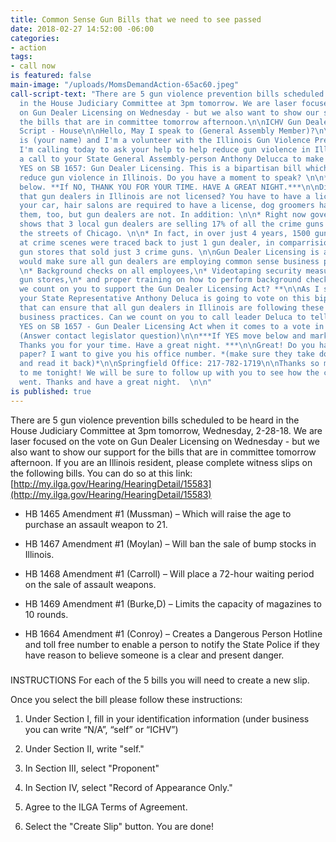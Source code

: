 ```yaml
---
title: Common Sense Gun Bills that we need to see passed
date: 2018-02-27 14:52:00 -06:00
categories:
- action
tags:
- call now
is featured: false
main-image: "/uploads/MomsDemandAction-65ac60.jpeg"
call-script-text: "There are 5 gun violence prevention bills scheduled to be heard
  in the House Judiciary Committee at 3pm tomorrow. We are laser focused on the vote
  on Gun Dealer Licensing on Wednesday - but we also want to show our support for
  the bills that are in committee tomorrow afternoon.\n\nICHV Gun Dealer Licensing
  Script - House\n\nHello, May I speak to (General Assembly Member)?\n\nHi, my name
  is (your name) and I'm a volunteer with the Illinois Gun Violence Prevention Coalition.
  I'm calling today to ask your help to help reduce gun violence in Illinois by giving
  a call to your State General Assembly-person Anthony Delucca to make sure he votes
  YES on SB 1657: Gun Dealer Licensing. This is a bipartisan bill which could seriously
  reduce gun violence in Illinois. Do you have a moment to speak? \n\n*If YES, move
  below. **If NO, THANK YOU FOR YOUR TIME. HAVE A GREAT NIGHT.***\n\nDid you know
  that gun dealers in Illinois are not licensed? You have to have a license to drive
  your car, hair salons are required to have a license, dog groomers have to have
  them, too, but gun dealers are not. In addition: \n\n* Right now government data
  shows that 3 local gun dealers are selling 17% of all the crime guns recovered on
  the streets of Chicago. \n\n* In fact, in over just 4 years, 1500 guns recovered
  at crime scenes were traced back to just 1 gun dealer, in comparrisiopn with most
  gun stores that sold just 3 crime guns. \n\nGun Dealer Licensing is a bill that
  would make sure all gun dealers are employing common sense business practices like:
  \n* Background checks on all employees,\n* Videotaping security measures for all
  gun stores,\n* and proper training on how to perform background checks. \n\n**Can
  we count on you to support the Gun Dealer Licensing Act? **\n\nAs I said before,
  your State Representative Anthony Deluca is going to vote on this bipartisan legislation
  that can ensure that all gun dealers in Illinois are following these common sense
  business practices. Can we count on you to call leader Deluca to tell him to vote
  YES on SB 1657 - Gun Dealer Licensing Act when it comes to a vote in the State House?
  (Answer contact legislator question)\n\n***If YES move below and mark YES. If NO:
  Thanks you for your time. Have a great night. ***\n\nGreat! Do you have a pen and
  paper? I want to give you his office number. *(make sure they take down the number
  and read it back)*\n\nSpringfield Office: 217-782-1719\n\nThanks so much for talking
  to me tonight! We will be sure to follow up with you to see how the conversation
  went. Thanks and have a great night.  \n\n"
is published: true
---
```


There are 5 gun violence prevention bills scheduled to be heard in the House Judiciary Committee at 3pm tomorrow, Wednesday, 2-28-18. We are laser focused on the vote on Gun Dealer Licensing on Wednesday - but we also want to show our support for the bills that are in committee tomorrow afternoon. If you are an Illinois resident, please complete witness slips on the following bills. You can do so at this link:   
[http://my.ilga.gov/Hearing/HearingDetail/15583](http://my.ilga.gov/Hearing/HearingDetail/15583)

 

* HB 1465 Amendment #1 (Mussman) – Which will raise the age to purchase an assault weapon to 21.

* HB 1467 Amendment #1 (Moylan) – Will ban the sale of bump stocks in Illinois.

* HB 1468 Amendment #1 (Carroll) – Will place a 72-hour waiting period on the sale of assault weapons.

* HB 1469 Amendment #1 (Burke,D) – Limits the capacity of magazines to 10 rounds.

* HB 1664 Amendment #1 (Conroy) – Creates a Dangerous Person Hotline and toll free number to enable a person to notify the State Police if they have reason to believe someone is a clear and present danger.


### 
INSTRUCTIONS
For each of the 5 bills you will need to create a new slip.

Once you select the bill please follow these instructions:

1. Under Section I, fill in your identification information (under business you can write “N/A”, “self” or “ICHV”)

2. Under Section II, write "self."

3. In Section III, select "Proponent"

4. In Section IV, select "Record of Appearance Only."

5. Agree to the ILGA Terms of Agreement.

6. Select the "Create Slip" button. You are done!
